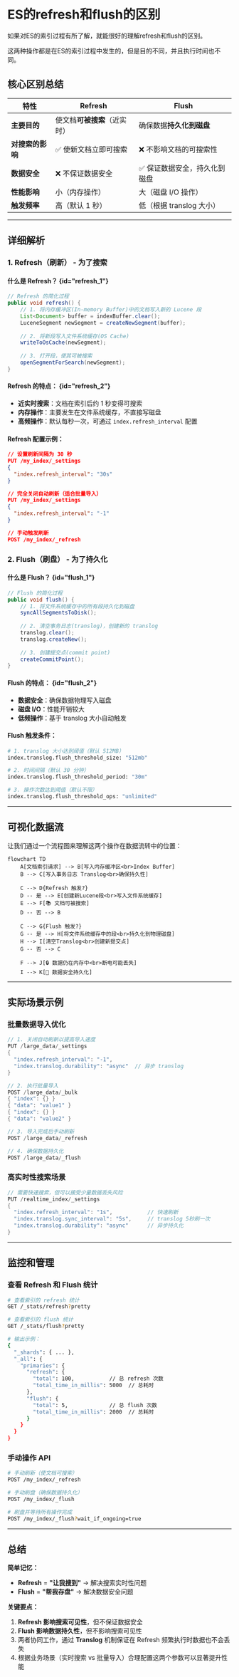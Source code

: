 # ES的refresh和flush的区别

如果对ES的索引过程有所了解，就能很好的理解refresh和flush的区别。

这两种操作都是在ES的索引过程中发生的，但是目的不同，并且执行时间也不同。

## 核心区别总结

| 特性         | **Refresh**      | **Flush**         |
|------------|------------------|-------------------|
| **主要目的**   | 使文档**可被搜索**（近实时） | 确保数据**持久化到磁盘**    |
| **对搜索的影响** | ✅ 使新文档立即可搜索      | ❌ 不影响文档的可搜索性      |
| **数据安全**   | ❌ 不保证数据安全        | ✅ 保证数据安全，持久化到磁盘   |
| **性能影响**   | 小（内存操作）          | 大（磁盘 I/O 操作）      |
| **触发频率**   | 高（默认 1 秒）        | 低（根据 translog 大小） |

---

## 详细解析

### 1. **Refresh（刷新） - 为了搜索**

#### 什么是 Refresh？ {id="refresh_1"}
```java
// Refresh 的简化过程
public void refresh() {
    // 1. 将内存缓冲区(In-memory Buffer)中的文档写入新的 Lucene 段
    List<Document> buffer = indexBuffer.clear();
    LuceneSegment newSegment = createNewSegment(buffer);
    
    // 2. 将新段写入文件系统缓存(OS Cache)
    writeToOsCache(newSegment);
    
    // 3. 打开段，使其可被搜索
    openSegmentForSearch(newSegment);
}
```

#### Refresh 的特点： {id="refresh_2"}
- **近实时搜索**：文档在索引后约 1 秒变得可搜索
- **内存操作**：主要发生在文件系统缓存，不直接写磁盘
- **高频操作**：默认每秒一次，可通过 `index.refresh_interval` 配置

#### Refresh 配置示例：
```json
// 设置刷新间隔为 30 秒
PUT /my_index/_settings
{
  "index.refresh_interval": "30s"
}

// 完全关闭自动刷新（适合批量导入）
PUT /my_index/_settings
{
  "index.refresh_interval": "-1"
}

// 手动触发刷新
POST /my_index/_refresh
```

### 2. **Flush（刷盘） - 为了持久化**

#### 什么是 Flush？ {id="flush_1"}
```java
// Flush 的简化过程
public void flush() {
    // 1. 将文件系统缓存中的所有段持久化到磁盘
    syncAllSegmentsToDisk();
    
    // 2. 清空事务日志(translog)，创建新的 translog
    translog.clear();
    translog.createNew();
    
    // 3. 创建提交点(commit point)
    createCommitPoint();
}
```

#### Flush 的特点： {id="flush_2"}
- **数据安全**：确保数据物理写入磁盘
- **磁盘 I/O**：性能开销较大
- **低频操作**：基于 translog 大小自动触发

#### Flush 触发条件：
```bash
# 1. translog 大小达到阈值（默认 512MB）
index.translog.flush_threshold_size: "512mb"

# 2. 时间间隔（默认 30 分钟）
index.translog.flush_threshold_period: "30m"

# 3. 操作次数达到阈值（默认不限）
index.translog.flush_threshold_ops: "unlimited"
```

---

## 可视化数据流

让我们通过一个流程图来理解这两个操作在数据流转中的位置：

```mermaid
flowchart TD
    A[文档索引请求] --> B[写入内存缓冲区<br>Index Buffer]
    B --> C[写入事务日志 Translog<br>确保持久性]
    
    C --> D{Refresh 触发?}
    D -- 是 --> E[创建新Lucene段<br>写入文件系统缓存]
    E --> F[📚 文档可被搜索]
    D -- 否 --> B
    
    C --> G{Flush 触发?}
    G -- 是 --> H[将文件系统缓存中的段<br>持久化到物理磁盘]
    H --> I[清空Translog<br>创建新提交点]
    G -- 否 --> C
    
    F --> J[🔒 数据仍在内存中<br>断电可能丢失]
    I --> K[💾 数据安全持久化]
```

---

## 实际场景示例

### 批量数据导入优化
```java
// 1. 关闭自动刷新以提高导入速度
PUT /large_data/_settings
{
  "index.refresh_interval": "-1",
  "index.translog.durability": "async"  // 异步 translog
}

// 2. 执行批量导入
POST /large_data/_bulk
{ "index": {} }
{ "data": "value1" }
{ "index": {} }
{ "data": "value2" }

// 3. 导入完成后手动刷新
POST /large_data/_refresh

// 4. 确保数据持久化
POST /large_data/_flush
```

### 高实时性搜索场景
```java
// 需要快速搜索，但可以接受少量数据丢失风险
PUT /realtime_index/_settings
{
  "index.refresh_interval": "1s",           // 快速刷新
  "index.translog.sync_interval": "5s",     // translog 5秒刷一次
  "index.translog.durability": "async"      // 异步持久化
}
```

---

## 监控和管理

### 查看 Refresh 和 Flush 统计
```bash
# 查看索引的 refresh 统计
GET /_stats/refresh?pretty

# 查看索引的 flush 统计  
GET /_stats/flush?pretty

# 输出示例：
{
  "_shards": { ... },
  "_all": {
    "primaries": {
      "refresh": {
        "total": 100,           // 总 refresh 次数
        "total_time_in_millis": 5000  // 总耗时
      },
      "flush": {
        "total": 5,             // 总 flush 次数
        "total_time_in_millis": 2000  // 总耗时
      }
    }
  }
}
```

### 手动操作 API
```bash
# 手动刷新（使文档可搜索）
POST /my_index/_refresh

# 手动刷盘（确保数据持久化）
POST /my_index/_flush

# 刷盘并等待所有操作完成
POST /my_index/_flush?wait_if_ongoing=true
```

---

## 总结

**简单记忆：**
- **Refresh** = **"让我搜到"** → 解决搜索实时性问题
- **Flush** = **"帮我存盘"** → 解决数据安全问题

**关键要点：**
1. **Refresh 影响搜索可见性**，但不保证数据安全
2. **Flush 影响数据持久性**，但不影响搜索可见性
3. 两者协同工作，通过 **Translog** 机制保证在 Refresh 频繁执行时数据也不会丢失
4. 根据业务场景（实时搜索 vs 批量导入）合理配置这两个参数可以显著提升性能
